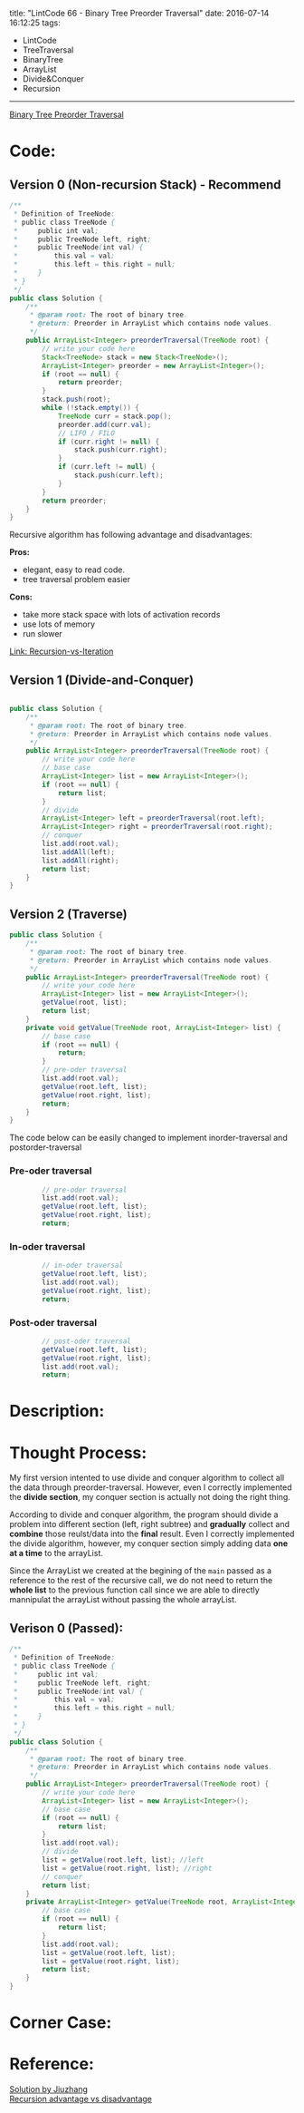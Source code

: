 title: "LintCode 66 - Binary Tree Preorder Traversal"
date: 2016-07-14 16:12:25
tags:
- LintCode
- TreeTraversal
- BinaryTree
- ArrayList
- Divide&Conquer
- Recursion
---

[Binary Tree Preorder Traversal](http://www.lintcode.com/en/problem/binary-tree-preorder-traversal/)

# Code: 

## Version 0 (Non-recursion Stack) - Recommend

```java
/**
 * Definition of TreeNode:
 * public class TreeNode {
 *     public int val;
 *     public TreeNode left, right;
 *     public TreeNode(int val) {
 *         this.val = val;
 *         this.left = this.right = null;
 *     }
 * }
 */
public class Solution {
    /**
     * @param root: The root of binary tree.
     * @return: Preorder in ArrayList which contains node values.
     */
    public ArrayList<Integer> preorderTraversal(TreeNode root) {
        // write your code here
        Stack<TreeNode> stack = new Stack<TreeNode>();
        ArrayList<Integer> preorder = new ArrayList<Integer>();
        if (root == null) {
            return preorder;
        }
        stack.push(root);
        while (!stack.empty()) {
            TreeNode curr = stack.pop();
            preorder.add(curr.val);
            // LIFO / FILO
            if (curr.right != null) {
                stack.push(curr.right);
            }
            if (curr.left != null) {
                stack.push(curr.left);
            }
        }
        return preorder;
    }
}

```

<!--more-->

Recursive algorithm has following advantage and disadvantages: 

**Pros:** 
- elegant, easy to read code.  
- tree traversal problem easier   

**Cons:**
- take more stack space with lots of activation records 
- use lots of memory  
- run slower  

[Link: Recursion-vs-Iteration](http://xuyiruan.com/2016/07/15/Recursion-vs-Iteration/)

## Version 1 (Divide-and-Conquer)

```java

public class Solution {
    /**
     * @param root: The root of binary tree.
     * @return: Preorder in ArrayList which contains node values.
     */
    public ArrayList<Integer> preorderTraversal(TreeNode root) {
        // write your code here
        // base case
        ArrayList<Integer> list = new ArrayList<Integer>();
        if (root == null) {
            return list;
        }
        // divide
        ArrayList<Integer> left = preorderTraversal(root.left);
        ArrayList<Integer> right = preorderTraversal(root.right);
        // conquer
        list.add(root.val);
        list.addAll(left);
        list.addAll(right);
        return list;
    }
}

```

## Version 2 (Traverse)

```java
public class Solution {
    /**
     * @param root: The root of binary tree.
     * @return: Preorder in ArrayList which contains node values.
     */
    public ArrayList<Integer> preorderTraversal(TreeNode root) {
        // write your code here
        ArrayList<Integer> list = new ArrayList<Integer>();
        getValue(root, list);
        return list;
    }
    private void getValue(TreeNode root, ArrayList<Integer> list) {
        // base case
        if (root == null) {
            return;
        }
        // pre-oder traversal
        list.add(root.val);
        getValue(root.left, list);
        getValue(root.right, list);
        return;
    }
}

```

The code below can be easily changed to implement inorder-traversal and postorder-traversal


### Pre-oder traversal
```java
        // pre-oder traversal
        list.add(root.val);
        getValue(root.left, list);
        getValue(root.right, list);
        return;
```

### In-oder traversal
```java
        // in-oder traversal
        getValue(root.left, list);
        list.add(root.val);
        getValue(root.right, list);
        return;
```

### Post-oder traversal
```java
        // post-oder traversal
        getValue(root.left, list);
        getValue(root.right, list);
        list.add(root.val);
        return;
```


# Description: 


# Thought Process:

My first version intented to use divide and conquer algorithm to collect all the data through preorder-traversal. However, even I correctly implemented the **divide section**, my conquer section is actually not doing the right thing.  

According to divide and conquer algorithm, the program should divide a problem into different section (left, right subtree) and **gradually** collect and **combine** those reulst/data into the **final** result. Even I correctly implemented the divide algorithm, however, my conquer section simply adding data **one at a time** to the arrayList.  

Since the ArrayList we created at the begining of the `main` passed as a reference to the rest of the recursive call, we do not need to return the **whole list** to the previous function call since we are able to directly mannipulat the arrayList without passing the whole arrayList.  

## Verison 0 (Passed):

```java
/**
 * Definition of TreeNode:
 * public class TreeNode {
 *     public int val;
 *     public TreeNode left, right;
 *     public TreeNode(int val) {
 *         this.val = val;
 *         this.left = this.right = null;
 *     }
 * }
 */
public class Solution {
    /**
     * @param root: The root of binary tree.
     * @return: Preorder in ArrayList which contains node values.
     */
    public ArrayList<Integer> preorderTraversal(TreeNode root) {
        // write your code here
        ArrayList<Integer> list = new ArrayList<Integer>();
        // base case
        if (root == null) {
            return list;
        }
        list.add(root.val);
        // divide
        list = getValue(root.left, list); //left
        list = getValue(root.right, list); //right
        // conquer
        return list;
    }
    private ArrayList<Integer> getValue(TreeNode root, ArrayList<Integer> list) {
        // base case
        if (root == null) {
            return list;
        }
        list.add(root.val);
        list = getValue(root.left, list);
        list = getValue(root.right, list);
        return list;
    }
}

```


# Corner Case:


# Reference: 

[Solution by Jiuzhang](http://www.jiuzhang.com/solutions/binary-tree-preorder-traversal/)  
[Recursion advantage vs disadvantage](http://stackoverflow.com/questions/5250733/what-are-the-advantages-and-disadvantages-of-recursion)
